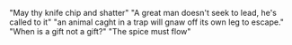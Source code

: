 "May thy knife chip and shatter"
"A great man doesn't seek to lead, he's called to it"
"an animal caght in a trap will gnaw off its own leg to escape."
"When is a gift not a gift?"
"The spice must flow"
